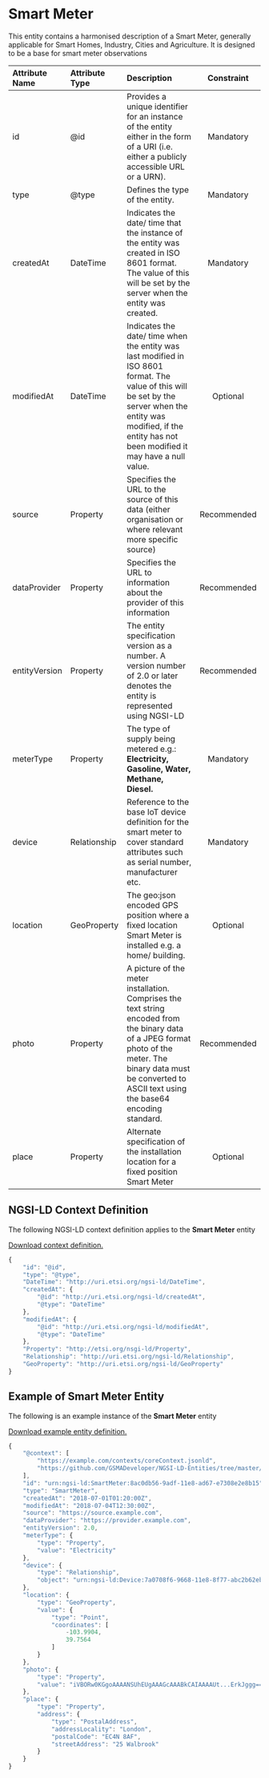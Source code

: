 # Smart Meter
This entity contains a harmonised description of a Smart Meter, generally applicable for Smart Homes, Industry, Cities and Agriculture. It is designed to be a base for smart meter observations

| Attribute Name | Attribute Type | Description | Constraint |
|:--- |:--- |:--- |:---:|
| id | @id | Provides a unique identifier for an instance of the entity either in the form of a URI (i.e. either a publicly accessible URL or a URN). | Mandatory |
| type | @type | Defines the type of the entity. | Mandatory |
| createdAt | DateTime | Indicates the date/ time that the instance of the entity was created in ISO 8601 format. The value of this will be set by the server when the entity was created. | Mandatory |
| modifiedAt | DateTime | Indicates the date/ time when the entity was last modified in ISO 8601 format. The value of this will be set by the server when the entity was modified, if the entity has not been modified it may have a null value. | Optional |
| source | Property | Specifies the URL to the source of this data (either organisation or where relevant more specific source) | Recommended |
| dataProvider | Property | Specifies the URL to information about the provider of this information | Recommended |
| entityVersion | Property | The entity specification version as a number. A version number of 2.0 or later denotes the entity is represented using NGSI-LD | Recommended |
| meterType | Property | The type of supply being metered e.g.: **Electricity, Gasoline, Water, Methane, Diesel.** | Mandatory |
| device | Relationship | Reference to the base IoT device definition for the smart meter to cover standard attributes such as serial number, manufacturer etc. | Mandatory |
| location | GeoProperty | The geo:json encoded GPS position where a fixed location Smart Meter is installed e.g. a home/ building. | Optional |
| photo | Property | A picture of the meter installation. Comprises the text string encoded from the binary data of a JPEG format photo of the meter. The binary data must be converted to ASCII text using the base64 encoding standard. | Recommended |
| place | Property | Alternate specification of the installation location for a fixed position Smart Meter | Optional |

## NGSI-LD Context Definition
The following NGSI-LD context definition applies to the **Smart Meter** entity

[Download context definition.](../examples/Smart-Meter-context.jsonld)

```JavaScript
{
    "id": "@id",
    "type": "@type",
    "DateTime": "http://uri.etsi.org/ngsi-ld/DateTime",
    "createdAt": {
        "@id": "http://uri.etsi.org/ngsi-ld/createdAt",
        "@type": "DateTime"
    },
    "modifiedAt": {
        "@id": "http://uri.etsi.org/ngsi-ld/modifiedAt",
        "@type": "DateTime"
    },
    "Property": "http://etsi.org/nsgi-ld/Property",
    "Relationship": "http://uri.etsi.org/ngsi-ld/Relationship",
    "GeoProperty": "http://uri.etsi.org/ngsi-ld/GeoProperty"
}
```
## Example of Smart Meter Entity
The following is an example instance of the **Smart Meter** entity

[Download example entity definition.](../examples/Smart-Meter.jsonld)

```JavaScript
{
    "@context": [
        "https://example.com/contexts/coreContext.jsonld",
        "https://github.com/GSMADeveloper/NGSI-LD-Entities/tree/master/examples/Smart-Meter-context.jsonld"
    ],
    "id": "urn:ngsi-ld:SmartMeter:8ac0db56-9adf-11e8-ad67-e7308e2e8b15",
    "type": "SmartMeter",
    "createdAt": "2018-07-01T01:20:00Z",
    "modifiedAt": "2018-07-04T12:30:00Z",
    "source": "https://source.example.com",
    "dataProvider": "https://provider.example.com",
    "entityVersion": 2.0,
    "meterType": {
        "type": "Property",
        "value": "Electricity"
    },
    "device": {
        "type": "Relationship",
        "object": "urn:ngsi-ld:Device:7a0708f6-9668-11e8-8f77-abc2b62ebaac"
    },
    "location": {
        "type": "GeoProperty",
        "value": {
            "type": "Point",
            "coordinates": [
                -103.9904,
                39.7564
            ]
        }
    },
    "photo": {
        "type": "Property",
        "value": "iVBORw0KGgoAAAANSUhEUgAAAGcAAABkCAIAAAAUt...ErkJggg=="
    },
    "place": {
        "type": "Property",
        "address": {
            "type": "PostalAddress",
            "addressLocality": "London",
            "postalCode": "EC4N 8AF",
            "streetAddress": "25 Walbrook"
        }
    }
}
```
